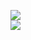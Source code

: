 [![](https://img.shields.io/badge/Made%20With-Github%20Spray-lightgrey.svg?style=for-the-badge&logo=github)](https://github.com/Annihil/github-spray#23499)  
[![](https://i.imgur.com/2DrTn0Z.gif)](https://github.com/Annihil/github-spray)